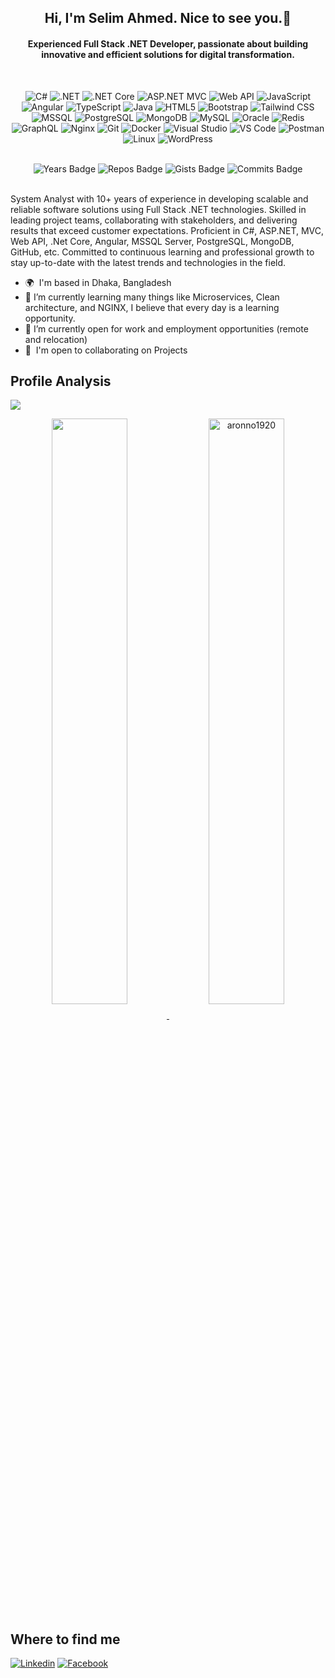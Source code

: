 <h2 align="center">Hi, I'm Selim Ahmed. Nice to see you.👋</h2>
<h4 align="center">Experienced Full Stack .NET Developer, passionate about building innovative and efficient solutions for digital transformation.</h4>
<br />
<div align="center">

![C#](https://img.shields.io/badge/C%23-239120?logo=csharp&logoColor=white)
![.NET](https://img.shields.io/badge/.NET-512BD4?logo=dotnet&logoColor=white)
![.NET Core](https://img.shields.io/badge/.NET%20Core-512BD4?logo=dotnet&logoColor=white)
![ASP.NET MVC](https://img.shields.io/badge/ASP.NET%20MVC-5C2D91?logo=dotnet&logoColor=white)
![Web API](https://img.shields.io/badge/Web%20API-API-25A163?logo=api&logoColor=white)
![JavaScript](https://img.shields.io/badge/JavaScript-F7DF1E?logo=javascript&logoColor=white)
![Angular](https://img.shields.io/badge/Angular-DD0031?logo=angular&logoColor=white)
![TypeScript](https://img.shields.io/badge/TypeScript-3178C6?logo=typescript&logoColor=white)
![Java](https://img.shields.io/badge/Java-007396?logo=openjdk&logoColor=white&logoColor=white)
![HTML5](https://img.shields.io/badge/HTML5-E34F26?logo=html5&logoColor=white)
![Bootstrap](https://img.shields.io/badge/Bootstrap-7952B3?logo=bootstrap&logoColor=white)
![Tailwind CSS](https://img.shields.io/badge/Tailwind-38B2AC?logo=tailwindcss&logoColor=white)
![MSSQL](https://img.shields.io/badge/Microsoft%20SQL%20Server-CC2927?logo=microsoftsqlserver&logoColor=white)
![PostgreSQL](https://img.shields.io/badge/PostgreSQL-4169E1?logo=postgresql&logoColor=white)
![MongoDB](https://img.shields.io/badge/MongoDB-47A248?logo=mongodb&logoColor=white)
![MySQL](https://img.shields.io/badge/MySQL-4479A1?logo=mysql&logoColor=white)
![Oracle](https://img.shields.io/badge/Oracle-F80000?logo=oracle&logoColor=white)
![Redis](https://img.shields.io/badge/Redis-DC382D?logo=redis&logoColor=white&logoColor=white)
![GraphQL](https://img.shields.io/badge/GraphQL-E10098?logo=graphql&logoColor=white)
![Nginx](https://img.shields.io/badge/Web%20Server-Nginx-009639?logo=nginx&logoColor=white)
![Git](https://img.shields.io/badge/Version%20Control-Git-F05032?logo=git&logoColor=white)
![Docker](https://img.shields.io/badge/Docker-2496ED?logo=docker&logoColor=white)
![Visual Studio](https://img.shields.io/badge/IDE-Visual%20Studio-5C2D91?logo=visualstudio&logoColor=white)
![VS Code](https://img.shields.io/badge/VS%20Code-007ACC?logo=visualstudiocode&logoColor=white)
![Postman](https://img.shields.io/badge/Postman-FF6C37?logo=postman&logoColor=white)
![Linux](https://img.shields.io/badge/Linux-FCC624?logo=linux&logoColor=white)
![WordPress](https://img.shields.io/badge/WordPress-21759B?logo=wordpress&logoColor=white)
</div>

<br />
<div align="center">
  <img src="https://badges.pufler.dev/years/Aronno1920" alt="Years Badge">
  <img src="https://badges.pufler.dev/repos/Aronno1920" alt="Repos Badge">
  <img src="https://badges.pufler.dev/gists/Aronno1920" alt="Gists Badge">
  <img src="https://badges.pufler.dev/commits/yearly/Aronno1920" alt="Commits Badge">
</div>

<br />
<p>System Analyst with 10+ years of experience in developing scalable and reliable software solutions using Full Stack .NET technologies. Skilled in leading project teams, collaborating with stakeholders, and delivering results that exceed customer expectations. Proficient in C#, ASP.NET, MVC, Web API, .Net Core, Angular, MSSQL Server, PostgreSQL, MongoDB, GitHub, etc. Committed to continuous learning and professional growth to stay up-to-date with the latest trends and technologies in the field.</p>
<ul>
  <li>
    🌍  I'm based in Dhaka, Bangladesh
  </li>
  <li>
    🌱 I’m currently learning many things like Microservices, Clean architecture, and NGINX, I believe that every day is a learning opportunity. 
  </li>
  <li>
    👯 I’m currently open for work and employment opportunities (remote and relocation)
  </li>
  <li>
    🤝  I'm open to collaborating on Projects
  </li>
</ul>

<h2>Profile Analysis</h2>
<p>
    <a href="https://github.com/aronno1920#gh-dark-mode-only">
        <img src="https://github-readme-stats.vercel.app/api?username=aronno1920&count_private=true&show_icons=true&include_all_commits=true&hide_border=true&hide_title=true&theme=dark" align = "center"/>
    </a>
</p>
<p align="center">
      <a href="https://github.com/aronno1920#gh-dark-mode-only">
        <img width="49%" src="https://github-readme-stats.vercel.app/api/top-langs/?username=aronno1920&count_private=true&show_icons=true&include_all_commits=true&layout=compact&hide_border=true&langs_count=10&hide_title=true&theme=dark" align = "center"/>
        <img width="49%" align="center" src="https://github-readme-streak-stats.herokuapp.com/?user=aronno1920&hide_border=true&theme=dark" alt="aronno1920" />
    </a>
</p>

<h2>Where to find me</h2>

[![Linkedin](https://img.shields.io/badge/LinkedIn-0077B5?style=flat-square&logo=linkedin&logoColor=white)](https://www.linkedin.com/in/aronno1920/) 
[![Facebook](https://img.shields.io/badge/Facebook-1877F2?style=flat-square&logo=facebook&logoColor=white)](https://facebook.com/aronno1920)
